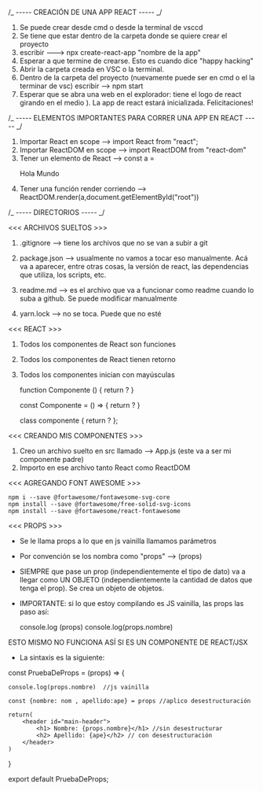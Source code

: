 /_ ----- CREACIÓN DE UNA APP REACT ----- _/

1. Se puede crear desde cmd o desde la terminal de vsccd
2. Se tiene que estar dentro de la carpeta donde se quiere crear el proyecto
3. escribir ---> npx create-react-app "nombre de la app"
4. Esperar a que termine de crearse. Esto es cuando dice "happy hacking"
5. Abrir la carpeta creada en VSC o la terminal.
6. Dentro de la carpeta del proyecto (nuevamente puede ser en cmd o el la terminar de vsc) escribir --> npm start
7. Esperar que se abra una web en el explorador: tiene el logo de react girando en el medio ). La app de react estará inicializada. Felicitaciones!

/_ ----- ELEMENTOS IMPORTANTES PARA CORRER UNA APP EN REACT ----- _/

1. Importar React en scope --> import React from "react";
2. Importar ReactDOM en scope --> import ReactDOM from "react-dom"
3. Tener un elemento de React --> const a = <p> Hola Mundo </p>
4. Tener una función render corriendo --> ReactDOM.render(a,document.getElementById("root"))

/_ ----- DIRECTORIOS ----- _/

<<< ARCHIVOS SUELTOS >>>

1. .gitignore --> tiene los archivos que no se van a subir a git

2. package.json --> usualmente no vamos a tocar eso manualmente. Acá va a aparecer, entre otras cosas, la versión de react, las dependencias que utiliza, los scripts, etc.

3. readme.md --> es el archivo que va a funcionar como readme cuando lo suba a github. Se puede modificar manualmente

4. yarn.lock --> no se toca. Puede que no esté

<<< REACT >>>

1. Todos los componentes de React son funciones
2. Todos los componentes de React tienen retorno
3. Todos los componentes inician con mayúsculas

   function Componente () {
   return ?
   }

   const Componente = () => {
   return ?
   }

   class componente {
   return ?
   };

<<< CREANDO MIS COMPONENTES >>>

1. Creo un archivo suelto en src llamado --> App.js (este va a ser mi componente padre)
2. Importo en ese archivo tanto React como ReactDOM

<<< AGREGANDO FONT AWESOME >>>

    npm i --save @fortawesome/fontawesome-svg-core
    npm install --save @fortawesome/free-solid-svg-icons
    npm install --save @fortawesome/react-fontawesome

<<< PROPS >>>

- Se le llama props a lo que en js vainilla llamamos parámetros
- Por convención se los nombra como "props" --> (props)
- SIEMPRE que pase un prop (independientemente el tipo de dato) va a llegar como UN OBJETO (independientemente la cantidad de datos que tenga el prop). Se crea un objeto de objetos.
- IMPORTANTE: si lo que estoy compilando es JS vainilla, las props las paso así:

  console.log (props)
  console.log(props.nombre)

ESTO MISMO NO FUNCIONA ASÍ SI ES UN COMPONENTE DE REACT/JSX

- La sintaxis es la siguiente:

const PruebaDeProps = (props) => {

    console.log(props.nombre)  //js vainilla

    const {nombre: nom , apellido:ape} = props //aplico desestructuración

    return(
        <header id="main-header">
            <h1> Nombre: {props.nombre}</h1> //sin desestructurar
            <h2> Apellido: {ape}</h2> // con desestructuración
        </header>
    )

}

export default PruebaDeProps;

